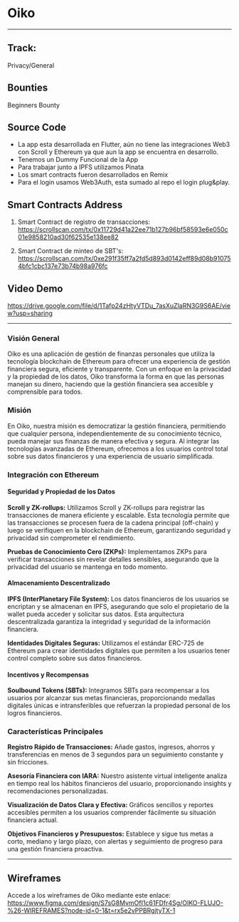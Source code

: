 # Oiko
---
## Track: 
Privacy/General

## Bounties
Beginners Bounty

## Source Code
- La app esta desarrollada en Flutter, aún no tiene las integraciones Web3 con Scroll y Ethereum ya que aun la app se encuentra en desarrollo. 
- Tenemos un Dummy Funcional de la App 
- Para trabajar junto a IPFS utilizamos Pinata
- Los smart contracts fueron desarrollados en Remix
- Para el login usamos Web3Auth, esta sumado al repo el login plug&play.

## Smart Contracts Address
1. Smart Contract de registro de transacciones: https://scrollscan.com/tx/0x11729d41a22ee71b127b96bf58593e6e050c01e9858210ad30f62535e138ee82 

2. Smart Contract de minteo de SBT's: https://scrollscan.com/tx/0xe291f35ff7a2fd5d893d0142eff89d08b910754bfc1cbc137e73b74b98a976fc 

## Video Demo
https://drive.google.com/file/d/1Tafp24zHtyVTDu_7asXuZlaRN3G9S6AE/view?usp=sharing

---
### Visión General
Oiko es una aplicación de gestión de finanzas personales que utiliza la tecnología blockchain de Ethereum para ofrecer una experiencia de gestión financiera segura, eficiente y transparente. Con un enfoque en la privacidad y la propiedad de los datos, Oiko transforma la forma en que las personas manejan su dinero, haciendo que la gestión financiera sea accesible y comprensible para todos.

### Misión
En Oiko, nuestra misión es democratizar la gestión financiera, permitiendo que cualquier persona, independientemente de su conocimiento técnico, pueda manejar sus finanzas de manera efectiva y segura. Al integrar las tecnologías avanzadas de Ethereum, ofrecemos a los usuarios control total sobre sus datos financieros y una experiencia de usuario simplificada.

### Integración con Ethereum
#### Seguridad y Propiedad de los Datos
**Scroll y ZK-rollups:** Utilizamos Scroll y ZK-rollups para registrar las transacciones de manera eficiente y escalable. Esta tecnología permite que las transacciones se procesen fuera de la cadena principal (off-chain) y luego se verifiquen en la blockchain de Ethereum, garantizando seguridad y privacidad sin comprometer el rendimiento.

**Pruebas de Conocimiento Cero (ZKPs):** Implementamos ZKPs para verificar transacciones sin revelar detalles sensibles, asegurando que la privacidad del usuario se mantenga en todo momento.

#### Almacenamiento Descentralizado
**IPFS (InterPlanetary File System):** Los datos financieros de los usuarios se encriptan y se almacenan en IPFS, asegurando que solo el propietario de la wallet pueda acceder y solicitar sus datos. Esta arquitectura descentralizada garantiza la integridad y seguridad de la información financiera.

**Identidades Digitales Seguras:** Utilizamos el estándar ERC-725 de Ethereum para crear identidades digitales que permiten a los usuarios tener control completo sobre sus datos financieros.

#### Incentivos y Recompensas
**Soulbound Tokens (SBTs):** Integramos SBTs para recompensar a los usuarios por alcanzar sus metas financieras, proporcionando medallas digitales únicas e intransferibles que refuerzan la propiedad personal de los logros financieros.
<br>

### Características Principales
**Registro Rápido de Transacciones:** Añade gastos, ingresos, ahorros y transferencias en menos de 3 segundos para un seguimiento constante y sin fricciones.

**Asesoría Financiera con IARA:** Nuestro asistente virtual inteligente analiza en tiempo real los hábitos financieros del usuario, proporcionando insights y recomendaciones personalizadas.

**Visualización de Datos Clara y Efectiva:** Gráficos sencillos y reportes accesibles permiten a los usuarios comprender fácilmente su situación financiera actual.

**Objetivos Financieros y Presupuestos:** Establece y sigue tus metas a corto, mediano y largo plazo, con alertas y seguimiento de progreso para una gestión financiera proactiva.

--- 
## Wireframes
Accede a los wireframes de Oiko mediante este enlace: https://www.figma.com/design/S7sG8MvmOfI1c61FDfr4Sg/OIKO-FLUJO-%26-WIREFRAMES?node-id=0-1&t=rx5e2vPPBRgjtyTX-1

